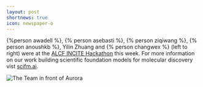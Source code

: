 ```yaml
---
layout: post
shortnews: true
icon: newspaper-o
---
```


{%person awadell %}, {% person asebasti %}, {% person ziqiwang %}, {% person anoushkb %}, Yilin Zhuang and {% person changwex %} (left to right) were at the [ALCF INCITE Hackathon](https://www.alcf.anl.gov/events/2024-alcf-incite-gpu-hackathon) this week. For more information on our work building scientific foundation models for molecular discovery vist [scifm.ai](https://scifm.ai/projects/catalyst.html).

<img src="{%link img/posts/alcf_hackathon_2024.jpeg %}" alt="The Team in front of Aurora" class="center">
